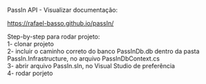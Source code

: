 PassIn API - Visualizar documentação:

https://rafael-basso.github.io/passIn/

Step-by-step para rodar projeto:  
1- clonar projeto  
2- incluir o caminho correto do banco PassInDb.db dentro da pasta PassIn.Infrastructure, no arquivo PassInDbContext.cs   
3- abrir arquivo PassIn.sln, no Visual Studio de preferência  
4- rodar porjeto
